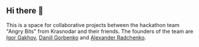 ## Hi there 👋

<!--

**Here are some ideas to get you started:**

🙋‍♀️ A short introduction - what is your organization all about?
🌈 Contribution guidelines - how can the community get involved?
👩‍💻 Useful resources - where can the community find your docs? Is there anything else the community should know?
🍿 Fun facts - what does your team eat for breakfast?
🧙 Remember, you can do mighty things with the power of [Markdown](https://docs.github.com/github/writing-on-github/getting-started-with-writing-and-formatting-on-github/basic-writing-and-formatting-syntax)
-->

This is a space for collaborative projects between the hackathon team "Angry Bits" from Krasnodar and their friends. The founders of the team are [Igor Gakhov](https://github.com/IgorGakhov), [Daniil Gorbenko](https://github.com/daniilgorbenko) and [Alexander Radchenko](https://github.com/Karkyn1).
